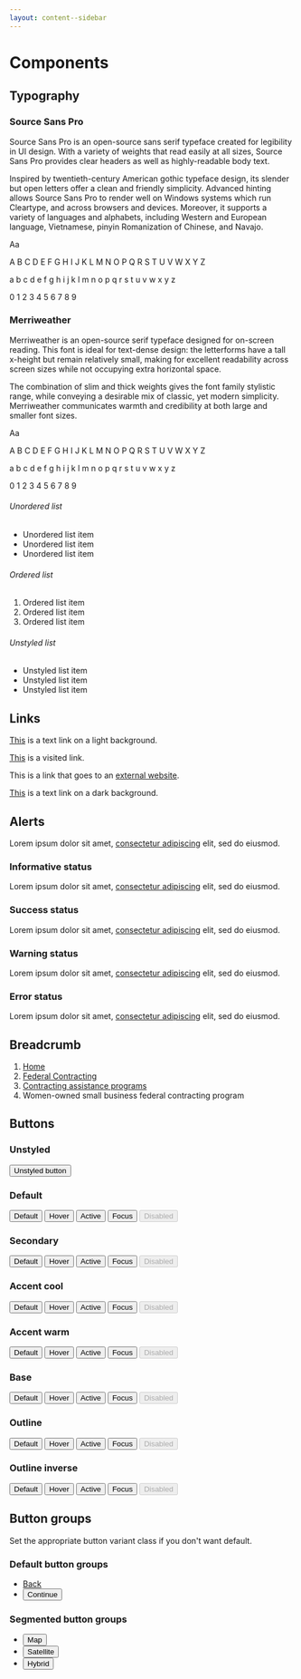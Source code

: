 ```yaml
---
layout: content--sidebar
---
```


# Components

## Typography

### Source Sans Pro
<div class="grid-row grid-gap">
  <div class="tablet:grid-col">
    <p>
      Source Sans Pro is an open-source sans serif typeface created for legibility in UI design. With a variety of weights that read easily at all sizes, Source Sans Pro provides clear headers as well as highly-readable body text.
    </p>
    <p>
      Inspired by twentieth-century American gothic typeface design, its slender but open letters offer a clean and friendly simplicity. Advanced hinting allows Source Sans Pro to render well on Windows systems which run Cleartype, and across browsers and devices. Moreover, it supports a variety of languages and alphabets, including Western and European language, Vietnamese, pinyin Romanization of Chinese, and Navajo.
    </p>
  </div>
  <div class="font-sans-lg tablet:grid-col">
    <span class="text-huge">Aa</span>
    <div>
      <p class="text-tiny">A B C D E F G H I J K L M N O P Q R S T U V W X Y Z</p>
      <p class="text-tiny">a b c d e f g h i j k l m n o p q r s t u v w x y z</p>
      <p class="text-tiny">0 1 2 3 4 5 6 7 8 9</p>
    </div>
  </div>
</div>

### Merriweather
<div class="grid-row grid-gap">
  <div class="tablet:grid-col">
    <p>
     Merriweather is an open-source serif typeface designed for on-screen reading. This font is ideal for text-dense design: the letterforms have a tall x-height but remain relatively small, making for excellent readability across screen sizes while not occupying extra horizontal space.
    </p>
    <p>
      The combination of slim and thick weights gives the font family stylistic range, while conveying a desirable mix of classic, yet modern simplicity. Merriweather communicates warmth and credibility at both large and smaller font sizes.
    </p>
  </div>
  <div class="font-serif-lg tablet:grid-col">
    <span class="text-huge">Aa</span>
    <div>
      <p class="text-tiny">A B C D E F G H I J K L M N O P Q R S T U V W X Y Z</p>
      <p class="text-tiny">a b c d e f g h i j k l m n o p q r s t u v w x y z</p>
      <p class="text-tiny">0 1 2 3 4 5 6 7 8 9</p>
    </div>
  </div>
</div>

<div class="grid-row grid-gap">
    <div class="mobile-lg:grid-col-4">
      <h6 class="margin-0">Unordered list</h6>
      <ul class="usa-list">
        <li>Unordered list item</li>
        <li>Unordered list item</li>
        <li>Unordered list item</li>
      </ul>
    </div>
    <div class="mobile-lg:grid-col-4 margin-top-4 mobile-lg:margin-top-0">
      <h6 class="margin-0">Ordered list</h6>
      <ol class="usa-list">
        <li>Ordered list item</li>
        <li>Ordered list item</li>
        <li>Ordered list item</li>
      </ol>
    </div>
    <div class="mobile-lg:grid-col-4 margin-top-4 mobile-lg:margin-top-0">
      <h6 class="margin-0">Unstyled list</h6>
      <ul class="usa-list usa-list--unstyled">
        <li>Unstyled list item</li>
        <li>Unstyled list item</li>
        <li>Unstyled list item</li>
      </ul>
    </div>
  </div>

## Links
<div class="usa-prose">
  <p><a class="usa-link" href="javascript:void(0);">This</a> is a text link on a light background.</p>

  <p><a class="usa-link usa-color-text-visited" href="javascript:void(0);">This</a> is a visited link.</p>

  <p>This is a link that goes to an <a class="usa-link usa-link--external" href="https://i.giphy.com/media/WPzQF6ruiIIVzHNlwX/source.gif">external website</a>.</p>

  <div class="usa-dark-background">
    <p><a class="usa-link" href="javascript:void(0);">This</a> is a text link on a dark background.</p>
  </div>
</div>


## Alerts
<div class="usa-alert ">
  <div class="usa-alert__body">
    <p class="usa-alert__text">Lorem ipsum dolor sit amet, <a href="javascript:void(0);">consectetur adipiscing</a> elit, sed do eiusmod.</p>
  </div>
</div>

<div class="usa-alert usa-alert--info">
  <div class="usa-alert__body">
    <h3 class="usa-alert__heading">Informative status</h3>
    <p class="usa-alert__text">Lorem ipsum dolor sit amet, <a href="javascript:void(0);">consectetur adipiscing</a> elit, sed do eiusmod.</p>
  </div>
</div>

<div class="usa-alert usa-alert--success">
  <div class="usa-alert__body">
    <h3 class="usa-alert__heading">Success status</h3>
    <p class="usa-alert__text">Lorem ipsum dolor sit amet, <a href="javascript:void(0);">consectetur adipiscing</a> elit, sed do eiusmod.</p>
  </div>
</div>

<div class="usa-alert usa-alert--warning">
  <div class="usa-alert__body">
    <h3 class="usa-alert__heading">Warning status</h3>
    <p class="usa-alert__text">Lorem ipsum dolor sit amet, <a href="javascript:void(0);">consectetur adipiscing</a> elit, sed do eiusmod.</p>
  </div>
</div>

<div class="usa-alert usa-alert--error" role="alert">
  <div class="usa-alert__body">
    <h3 class="usa-alert__heading">Error status</h3>
    <p class="usa-alert__text">Lorem ipsum dolor sit amet, <a href="javascript:void(0);">consectetur adipiscing</a> elit, sed do eiusmod.</p>
  </div>
</div>

## Breadcrumb
<nav class="usa-breadcrumb" aria-label="Breadcrumbs">
  <ol class="usa-breadcrumb__list">
    <li class="usa-breadcrumb__list-item">
      <a href="#" class="usa-breadcrumb__link">
        <span>Home</span>
      </a>
    </li>
    <li class="usa-breadcrumb__list-item">
      <a href="#" class="usa-breadcrumb__link">
        <span>Federal Contracting</span>
      </a>
    </li>
    <li class="usa-breadcrumb__list-item">
      <a href="#" class="usa-breadcrumb__link">
        <span>Contracting assistance programs</span>
      </a>
    </li>
    <li class="usa-breadcrumb__list-item usa-current" aria-current="page">
      <span>Women-owned small business federal contracting program</span>
    </li>
  </ol>
</nav>

## Buttons

### Unstyled
<button class="usa-button  usa-button--unstyled">Unstyled button</button>

### Default
<button class="usa-button ">Default</button>
<button class="usa-button  usa-button--hover">Hover</button>
<button class="usa-button  usa-button--active">Active</button>
<button class="usa-button  usa-focus">Focus</button>
<button class="usa-button " disabled="">Disabled</button>

### Secondary
<button class="usa-button usa-button--secondary">Default</button>
<button class="usa-button usa-button--secondary usa-button--hover">Hover</button>
<button class="usa-button usa-button--secondary usa-button--active">Active</button>
<button class="usa-button usa-button--secondary usa-focus">Focus</button>
<button class="usa-button usa-button--secondary" disabled="">Disabled</button>

### Accent cool
<button class="usa-button usa-button--accent-cool">Default</button>
<button class="usa-button usa-button--accent-cool usa-button--hover">Hover</button>
<button class="usa-button usa-button--accent-cool usa-button--active">Active</button>
<button class="usa-button usa-button--accent-cool usa-focus">Focus</button>
<button class="usa-button usa-button--accent-cool" disabled="">Disabled</button>

### Accent warm
<button class="usa-button usa-button--accent-warm">Default</button>
<button class="usa-button usa-button--accent-warm usa-button--hover">Hover</button>
<button class="usa-button usa-button--accent-warm usa-button--active">Active</button>
<button class="usa-button usa-button--accent-warm usa-focus">Focus</button>
<button class="usa-button usa-button--accent-warm" disabled="">Disabled</button>

### Base
<button class="usa-button usa-button--base">Default</button>
<button class="usa-button usa-button--base usa-button--hover">Hover</button>
<button class="usa-button usa-button--base usa-button--active">Active</button>
<button class="usa-button usa-button--base usa-focus">Focus</button>
<button class="usa-button usa-button--base" disabled="">Disabled</button>

### Outline
<button class="usa-button usa-button--outline">Default</button>
<button class="usa-button usa-button--outline usa-button--hover">Hover</button>
<button class="usa-button usa-button--outline usa-button--active">Active</button>
<button class="usa-button usa-button--outline usa-focus">Focus</button>
<button class="usa-button usa-button--outline" disabled="">Disabled</button>

### Outline inverse
<div class="bg-base-darkest padding-2">
  <button class="usa-button usa-button--outline usa-button--inverse">Default</button>
  <button class="usa-button usa-button--outline usa-button--inverse usa-button--hover">Hover</button>
  <button class="usa-button usa-button--outline usa-button--inverse usa-button--active">Active</button>
  <button class="usa-button usa-button--outline usa-button--inverse usa-focus">Focus</button>
  <button class="usa-button usa-button--outline usa-button--inverse" disabled="">Disabled</button>
</div>

## Button groups
Set the appropriate button variant class if you don't want default.

### Default button groups
<ul class="usa-button-group">
  <li class="usa-button-group__item">
    <a href="#" class="usa-button usa-button--outline">Back</a>
  </li>
  <li class="usa-button-group__item">
    <button class="usa-button">Continue</button>
  </li>
</ul>

### Segmented button groups
<ul class="usa-button-group usa-button-group--segmented">
  <li class="usa-button-group__item">
    <button class="usa-button">Map</button>
  </li>
  <li class="usa-button-group__item">
    <button class="usa-button usa-button--outline">Satellite</button>
  </li>
  <li class="usa-button-group__item">
    <button class="usa-button usa-button--outline">Hybrid</button>
  </li>
</ul>
